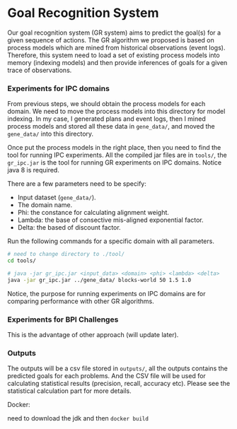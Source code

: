 # Goal Recognition System

Our goal recognition system (GR system) aims to predict the goal(s) for a given sequence of actions. The GR algorithm we proposed is based on process models which are mined from historical observations (event logs). Therefore, this system need to load a set of existing process models into memory (indexing models) and then provide inferences of goals for a given trace of observations.

### Experiments for IPC domains

From previous steps, we should obtain the process models for each domain. We need to move the process models into this directory for model indexing. In my case, I generated plans and event logs, then I mined process models and stored all these data in `gene_data/`, and moved the `gene_data/` into this directory.

Once put the process models in the right place, then you need to find the tool for running IPC experiments. All the compiled jar files are in `tools/`, the `gr_ipc.jar` is the tool for running GR experiments on IPC domains. Notice java 8 is required.

There are a few parameters need to be specify:

- Input dataset (`gene_data/`).
- The domain name.
- Phi: the constance for calculating alignment weight.
- Lambda: the base of consective mis-aligned exponential factor.
- Delta: the based of discount factor.

Run the following commands for a specific domain with all parameters.

```sh
# need to change directory to ./tool/
cd tools/

# java -jar gr_ipc.jar <input_data> <domain> <phi> <lambda> <delta>
java -jar gr_ipc.jar ../gene_data/ blocks-world 50 1.5 1.0
```

Notice, the purpose for running experiments on IPC domains are for comparing performance with other GR algorithms.

### Experiments for BPI Challenges

This is the advantage of other approach (will update later).

### Outputs

The outputs will be a csv file stored in `outputs/`, all the outputs contains the predicted goals for each problems. And the CSV file will be used for calculating statistical results (precision, recall, accuracy etc). Please see the statistical calculation part for more details.



Docker:

need to download the jdk and then `docker build`

